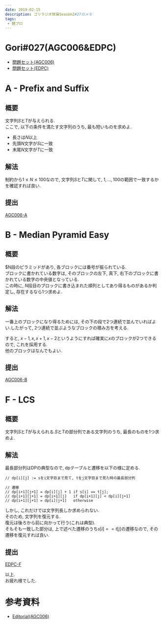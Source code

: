 ```yaml
---
date: 2019-02-15
description: ゴリラジオ体操Season2#27のメモ
tags:
 - 競プロ
---
```


# Gori#027(AGC006&EDPC)
 - [問題セット(AGC006)](https://atcoder.jp/contests/agc006/tasks)
 - [問題セット(EDPC)](https://atcoder.jp/contests/dp/tasks)

# A - Prefix and Suffix
## 概要
文字列$S$と$T$が与えられる.  
ここで, 以下の条件を満たす文字列のうち, 最も短いものを求めよ.

 - 長さは$N$以上
 - 先頭$N$文字が$S$に一致
 - 末尾$N$文字が$T$に一致

## 解法
制約から$1 \leq N \leq 100$なので, 文字列$S$と$T$に関して, $1, ... , 100$の範囲で一致するかを確認すれば良い.

## 提出
[AGC006-A](https://atcoder.jp/contests/agc006/submissions/4265599)

# B - Median Pyramid Easy
## 概要
$N段のピラミッドがあり, 各ブロックには番号が振られている.  
ブロックに書かれている数字は, そのブロックの左下, 真下, 右下のブロックに書かれている数字の中央値となっている.  
この時に, $N$段目のブロックに書き込まれた順列としてあり得るものがあるか判定し, 存在するなら1つ求めよ.

## 解法
一番上のブロックになり得るためには, その下の段で2つ連続で並んでいればよい.したがって, 2つ連続で並ぶようなブロックの積み方を考える.  

すると, $x-1, x, x+1, x-2$というようにすれば確実に$x$のブロックが2つできるので, これを採用する.  
他のブロックはなんでもよい.

## 提出
[AGC006-B](https://atcoder.jp/contests/agc006/submissions/4266138)

# F - LCS
## 概要
文字列$S$と$T$が与えられる.$S$と$T$の部分列である文字列のうち, 最長のものを1つ求めよ.

## 解法
最長部分列はDPの典型なので, dpテーブルと遷移を以下の様に定める.
```
// dp[i][j] := sをi文字目まで見て, tをj文字目まで見た時の最長部分列

// 遷移
// dp[i+1][j+1] = dp[i][j] + 1 if s[i] == t[j];
// dp[i+1][j+1] = dp[i+1][j]   if dp[i+1][j] < dp[i][j+1]
// dp[i+1][j+1] = dp[i][j+1]   otherwise
```

しかし, これだけでは文字列長しか求められない.  
そのため, 文字列を復元する.  
復元は後ろから前に向かって行う(これは典型).  
そもそも一致した部分は, 上で述べた遷移のうち$s[i] == t[j]$の遷移なので, その遷移を復元すれば良い.  

## 提出
[EDPC-F](https://atcoder.jp/contests/dp/submissions/4265823)

以上.  
お疲れ様でした.

# 参考資料
 - [Editorial(AGC006)](http://agc006.contest.atcoder.jp/data/agc/006/editorial.pdf)